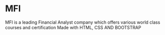 # MFI

MFI is a leading Financial Analyst company which offers various world class courses and certification 
Made with HTML, CSS AND BOOTSTRAP

